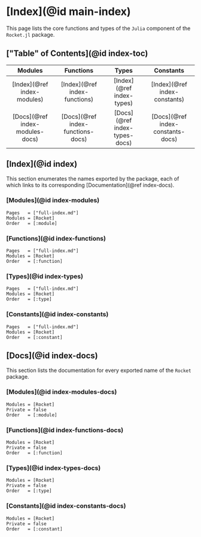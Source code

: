 # [Index](@id main-index)

This page lists the core functions and types of the `Julia` component of the `Rocket.jl` package.

## ["Table" of Contents](@id index-toc)

| **Modules** | **Functions** | **Types** | **Constants** |
|:-----------:|:-------------:|:---------:|:-------------:|
| [Index](@ref index-modules) | [Index](@ref index-functions) | [Index](@ref index-types) | [Index](@ref index-constants) |
| [Docs](@ref index-modules-docs) | [Docs](@ref index-functions-docs) | [Docs](@ref index-types-docs) | [Docs](@ref index-constants-docs) |

## [Index](@id index)

This section enumerates the names exported by the package, each of which links to its corresponding [Documentation](@ref index-docs).

### [Modules](@id index-modules)

```@index
Pages   = ["full-index.md"]
Modules = [Rocket]
Order   = [:module]
```

### [Functions](@id index-functions)

```@index
Pages   = ["full-index.md"]
Modules = [Rocket]
Order   = [:function]
```

### [Types](@id index-types)

```@index
Pages   = ["full-index.md"]
Modules = [Rocket]
Order   = [:type]
```

### [Constants](@id index-constants)

```@index
Pages   = ["full-index.md"]
Modules = [Rocket]
Order   = [:constant]
```

## [Docs](@id index-docs)

This section lists the documentation for every exported name of the `Rocket` package.

### [Modules](@id index-modules-docs)

```@autodocs
Modules = [Rocket]
Private = false
Order   = [:module]
```

### [Functions](@id index-functions-docs)

```@autodocs
Modules = [Rocket]
Private = false
Order   = [:function]
```

### [Types](@id index-types-docs)

```@autodocs
Modules = [Rocket]
Private = false
Order   = [:type]
```

### [Constants](@id index-constants-docs)

```@autodocs
Modules = [Rocket]
Private = false
Order   = [:constant]
```
